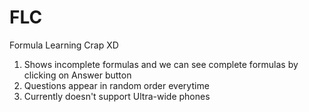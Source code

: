 # FLC
Formula Learning Crap XD

1. Shows incomplete formulas and we can see complete formulas by clicking on Answer button
2. Questions appear in random order everytime
3. Currently doesn't support Ultra-wide phones 